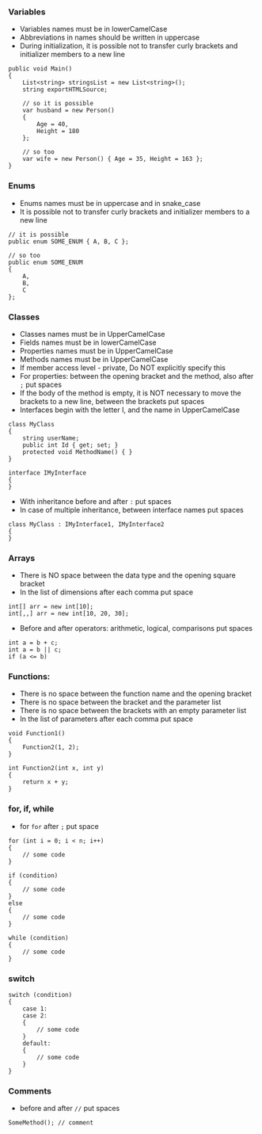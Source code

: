 ### Variables
- Variables names must be in lowerCamelCase
- Abbreviations in names should be written in uppercase
- During initialization, it is possible not to transfer curly brackets and initializer members to a new line
```
public void Main()
{
	List<string> stringsList = new List<string>();
	string exportHTMLSource;
	
	// so it is possible
	var husband = new Person()
	{
		Age = 40,
		Height = 180
	};
	
	// so too
	var wife = new Person() { Age = 35, Height = 163 };
}
```

### Enums
- Enums names must be in uppercase and in snake_case
- It is possible not to transfer curly brackets and initializer members to a new line

```
// it is possible
public enum SOME_ENUM { A, B, C };

// so too
public enum SOME_ENUM 
{ 
	A, 
	B, 
	C 
};
```

### Classes
- Classes names must be in UpperCamelCase
- Fields names must be in lowerCamelCase
- Properties names must be in UpperCamelCase
- Methods names must be in UpperCamelCase
- If member access level - private, Do NOT explicitly specify this
- For properties: between the opening bracket and the method, also after `;` put spaces
- If the body of the method is empty, it is NOT necessary to move the brackets to a new line, between the brackets put spaces
- Interfaces begin with the letter I, and the name in UpperCamelCase

```
class MyClass
{
	string userName;
	public int Id { get; set; }
	protected void MethodName() { }
}

interface IMyInterface
{
}
```
- With inheritance before and after `:` put spaces
- In case of multiple inheritance, between interface names put spaces
```
class MyClass : IMyInterface1, IMyInterface2
{
}
```

### Arrays
- There is NO space between the data type and the opening square bracket
- In the list of dimensions after each comma put space 
```
int[] arr = new int[10];
int[,,] arr = new int[10, 20, 30];
```

- Before and after operators: arithmetic, logical, comparisons put spaces 
```
int a = b + c;
int a = b || c;
if (a <= b)
```

### Functions: 
- There is no space between the function name and the opening bracket
- There is no space between the bracket and the parameter list
- There is no space between the brackets with an empty parameter list
- In the list of parameters after each comma put space

```
void Function1()
{
	Function2(1, 2);
}

int Function2(int x, int y)
{
	return x + y;
}
```

### for, if, while
- for `for` after `;` put space

```
for (int i = 0; i < n; i++)
{
	// some code
}

if (condition) 
{
	// some code
}
else
{
	// some code
}

while (condition)
{
	// some code
}
```
### switch
```
switch (condition)
{
	case 1:
	case 2:
	{
		// some code
	}
	default:
	{
		// some code
	}
} 
```

### Comments
- before and after `//` put spaces
```
SomeMethod(); // comment
```
